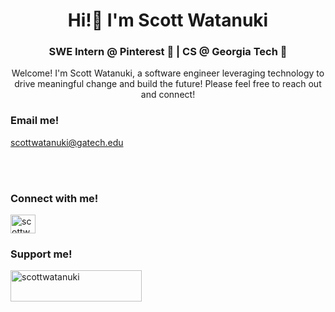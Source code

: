 <h1 align="center">Hi!👋 I'm Scott Watanuki</h1>
<h3 align="center">SWE Intern @ Pinterest 📌 | CS @ Georgia Tech 🐝</h3>

<p align="middle">Welcome! I'm Scott Watanuki, a software engineer leveraging technology to drive meaningful change and build the future!
Please feel free to reach out and connect!</p>

<h3 align="left">Email me!</h3>
<p><a href="mailto:scottwatanuki@gatech.edu">scottwatanuki@gatech.edu</a></p><br><br>

<h3 align="left">Connect with me!</h3>
<p align="left">
<a href="https://linkedin.com/in/scottwatanuki" target="blank"><img align="center" src="https://raw.githubusercontent.com/rahuldkjain/github-profile-readme-generator/master/src/images/icons/Social/linked-in-alt.svg" alt="scottwatanuki" height="30" width="40" /></a>
</p>

<h3 align="left">Support me!</h3>
<p><a href="https://www.buymeacoffee.com/scottwatanuki"> <img align="left" src="https://cdn.buymeacoffee.com/buttons/v2/default-yellow.png" height="50" width="210" alt="scottwatanuki" /></a></p><br><br>